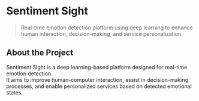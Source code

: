 # Sentiment Sight

> Real-time emotion detection platform using deep learning to enhance human interaction, decision-making, and service personalization.

## About the Project

Sentiment Sight is a deep learning-based platform designed for real-time emotion detection.  
It aims to improve human-computer interaction, assist in decision-making processes, and enable personalized services based on detected emotional states.

